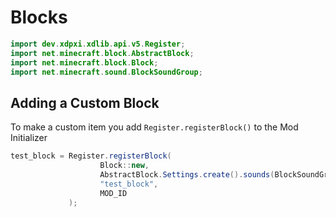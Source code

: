 # Blocks

```java
import dev.xdpxi.xdlib.api.v5.Register;
import net.minecraft.block.AbstractBlock;
import net.minecraft.block.Block;
import net.minecraft.sound.BlockSoundGroup;
```

## Adding a Custom Block

To make a custom item you add `Register.registerBlock()` to the Mod Initializer

```java
test_block = Register.registerBlock(
                    Block::new,
                    AbstractBlock.Settings.create().sounds(BlockSoundGroup.STONE),
                    "test_block",
                    MOD_ID
             );
```